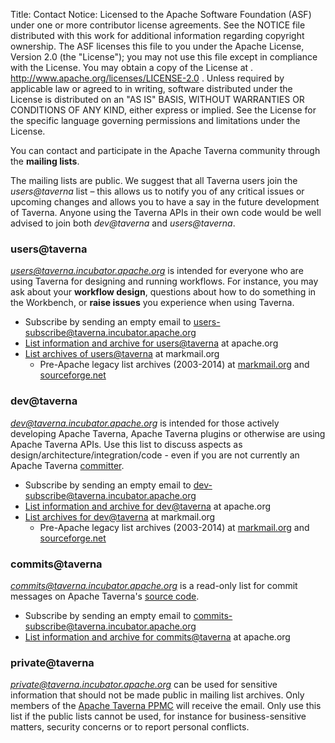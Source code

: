 Title:     Contact
Notice:    Licensed to the Apache Software Foundation (ASF) under one
           or more contributor license agreements.  See the NOTICE file
           distributed with this work for additional information
           regarding copyright ownership.  The ASF licenses this file
           to you under the Apache License, Version 2.0 (the
           "License"); you may not use this file except in compliance
           with the License.  You may obtain a copy of the License at
           .
             http://www.apache.org/licenses/LICENSE-2.0
           .
           Unless required by applicable law or agreed to in writing,
           software distributed under the License is distributed on an
           "AS IS" BASIS, WITHOUT WARRANTIES OR CONDITIONS OF ANY
           KIND, either express or implied.  See the License for the
           specific language governing permissions and limitations
           under the License.

You can contact and participate in the Apache Taverna community through the <strong>mailing lists</strong>.

The mailing lists are public. We suggest that all Taverna users join the <em>users@taverna</em> list 
– this allows us to notify you of any critical issues or upcoming changes and allows you to have 
a say in the future development of Taverna. Anyone using the Taverna APIs in their own code 
would be well advised to join both <em>dev@taverna</em> and <em>users@taverna</em>.


### users@taverna


<em>users@taverna.incubator.apache.org</em> is intended for everyone who are using Taverna for
designing and running workflows. For instance, you may ask about your <strong>workflow design</strong>,
questions about how to do something in the Workbench, or <strong>raise issues</strong> you experience when using Taverna.

  - Subscribe by sending an empty email to [users-subscribe@taverna.incubator.apache.org](mailto:users-subscribe@taverna.incubator.apache.org)
  - [List information and archive for users@taverna](http://mail-archives.apache.org/mod_mbox/incubator-taverna-users/) at apache.org
  - [List archives of users@taverna](http://apache-taverna-users.markmail.org/search/?q=) at markmail.org
    - Pre-Apache legacy list archives (2003-2014) at [markmail.org](http://markmail.org/search/?q=#query:%20list%3Anet.sourceforge.lists.taverna-users) and  [sourceforge.net](http://sourceforge.net/p/taverna/mailman/taverna-users/)

### dev@taverna

<em>dev@taverna.incubator.apache.org</em> is intended for those actively developing Apache Taverna, 
Apache Taverna plugins or otherwise are using Apache Taverna APIs.  Use this list to discuss aspects as
design/architecture/integration/code - even if you are not currently an Apache Taverna [committer](about).


  - Subscribe by sending an empty email to [dev-subscribe@taverna.incubator.apache.org](mailto:dev-subscribe@taverna.incubator.apache.org)
  - [List information and archive for dev@taverna](http://mail-archives.apache.org/mod_mbox/incubator-taverna-dev/) at apache.org
  - [List archives for dev@taverna](http://apache-taverna-dev.markmail.org/search/?q=) at markmail.org
    - Pre-Apache legacy list archives (2003-2014) at [markmail.org](http://markmail.org/search/?q=#query:%20list%3Anet.sourceforge.lists.taverna-hackers) and  [sourceforge.net](http://sourceforge.net/p/taverna/mailman/taverna-hackers/)


### commits@taverna

<em>commits@taverna.incubator.apache.org</em> is a read-only list for commit messages on Apache Taverna's [source code](/code/).

  - Subscribe by sending an empty email to [commits-subscribe@taverna.incubator.apache.org](mailto:commits-subscribe@taverna.incubator.apache.org)
  - [List information and archive for commits@taverna](http://mail-archives.apache.org/mod_mbox/incubator-taverna-commits/) at apache.org



### private@taverna

<em>private@taverna.incubator.apache.org</em> can be used for sensitive information that should not be made public
in mailing list archives. Only members of the [Apache Taverna PPMC](/about/) will receive the email. Only use this list
if the public lists cannot be used, for instance for business-sensitive matters, 
security concerns or to report personal conflicts.
